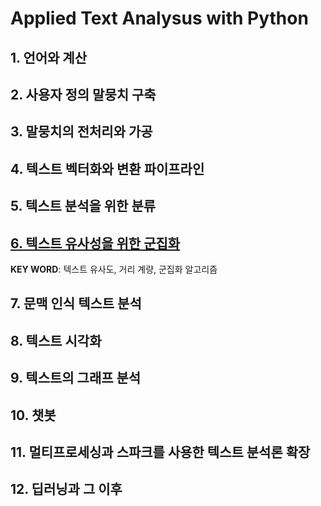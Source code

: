 # Applied Text Analysus with Python

## 1. 언어와 계산
## 2. 사용자 정의 말뭉치 구축
## 3. 말뭉치의 전처리와 가공
## 4. 텍스트 벡터화와 변환 파이프라인
## 5. 텍스트 분석을 위한 분류
## [6. 텍스트 유사성을 위한 군집화]
**KEY WORD**: 텍스트 유사도, 거리 계량, 군집화 알고리즘

[6. 텍스트 유사성을 위한 군집화]: https://github.com/kim-ji-youn/Study-with-NLP-books/tree/main/5.%20AppliedTextAnalysisWithPython/Chapter6
## 7. 문맥 인식 텍스트 분석
## 8. 텍스트 시각화
## 9. 텍스트의 그래프 분석
## 10. 챗봇
## 11. 멀티프로세싱과 스파크를 사용한 텍스트 분석론 확장
## 12. 딥러닝과 그 이후
